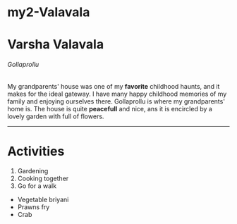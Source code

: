 # my2-Valavala
# Varsha Valavala
###### Gollaprollu
My grandparents' house was one of my **favorite** childhood haunts, and it makes for the ideal gateway. I have many happy childhood memories of my family and enjoying ourselves there. Gollaprollu is where my grandparents' home is. The house is quite **peacefull** and nice, ans it is encircled by a lovely garden with full of flowers. 

---

# Activities

1. Gardening
2. Cooking together 
3. Go for a walk

* Vegetable briyani
* Prawns fry
* Crab





